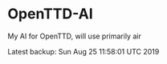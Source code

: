 # OpenTTD-AI
My AI for OpenTTD, will use primarily air

Latest backup: Sun Aug 25 11:58:01 UTC 2019
